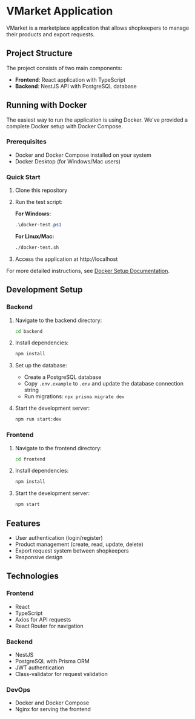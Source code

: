 # VMarket Application

VMarket is a marketplace application that allows shopkeepers to manage their products and export requests.

## Project Structure

The project consists of two main components:

- **Frontend**: React application with TypeScript
- **Backend**: NestJS API with PostgreSQL database

## Running with Docker

The easiest way to run the application is using Docker. We've provided a complete Docker setup with Docker Compose.

### Prerequisites

- Docker and Docker Compose installed on your system
- Docker Desktop (for Windows/Mac users)

### Quick Start

1. Clone this repository
2. Run the test script:

   **For Windows:**
   ```powershell
   .\docker-test.ps1
   ```

   **For Linux/Mac:**
   ```bash
   ./docker-test.sh
   ```

3. Access the application at http://localhost

For more detailed instructions, see [Docker Setup Documentation](./README.docker.md).

## Development Setup

### Backend

1. Navigate to the backend directory:
   ```bash
   cd backend
   ```

2. Install dependencies:
   ```bash
   npm install
   ```

3. Set up the database:
   - Create a PostgreSQL database
   - Copy `.env.example` to `.env` and update the database connection string
   - Run migrations: `npx prisma migrate dev`

4. Start the development server:
   ```bash
   npm run start:dev
   ```

### Frontend

1. Navigate to the frontend directory:
   ```bash
   cd frontend
   ```

2. Install dependencies:
   ```bash
   npm install
   ```

3. Start the development server:
   ```bash
   npm start
   ```

## Features

- User authentication (login/register)
- Product management (create, read, update, delete)
- Export request system between shopkeepers
- Responsive design

## Technologies

### Frontend
- React
- TypeScript
- Axios for API requests
- React Router for navigation

### Backend
- NestJS
- PostgreSQL with Prisma ORM
- JWT authentication
- Class-validator for request validation

### DevOps
- Docker and Docker Compose
- Nginx for serving the frontend